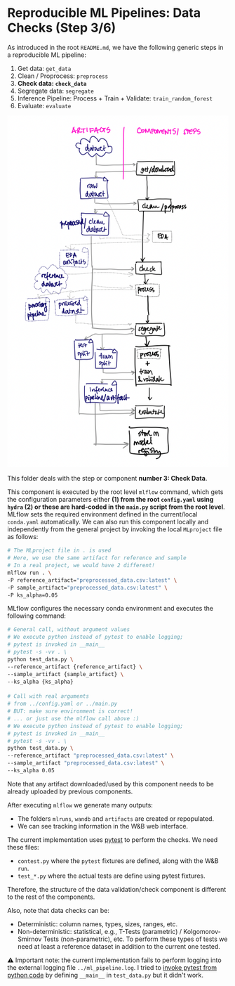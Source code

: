 # Reproducible ML Pipelines: Data Checks (Step 3/6)

As introduced in the root `README.md`, we have the following generic steps in a reproducible ML pipeline:

1. Get data: `get_data`
2. Clean / Proprocess: `preprocess`
3. **Check data: `check_data`**
4. Segregate data: `segregate`
5. Inference Pipeline: Process + Train + Validate: `train_random_forest`
6. Evaluate: `evaluate`

![Generic Reproducible Pipeline](../assets/Reproducible_Pipeline.png)

This folder deals with the step or component **number 3: Check Data**.

This component is executed by the root level `mlflow` command, which gets the configuration parameters either **(1) from the root `config.yaml` using `hydra` (2) or these are hard-coded in the `main.py` script from the root level**. MLflow sets the required environment defined in the current/local `conda.yaml` automatically. We can also run this component locally and independently from the general project by invoking the local `MLproject` file as follows:

```bash
# The MLproject file in . is used
# Here, we use the same artifact for reference and sample
# In a real project, we would have 2 different!
mlflow run . \
-P reference_artifact="preprocessed_data.csv:latest" \
-P sample_artifact="preprocessed_data.csv:latest" \
-P ks_alpha=0.05
```

MLflow configures the necessary conda environment and executes the following command:

```bash
# General call, without argument values
# We execute python instead of pytest to enable logging;
# pytest is invoked in __main__
# pytest -s -vv . \
python test_data.py \
--reference_artifact {reference_artifact} \
--sample_artifact {sample_artifact} \
--ks_alpha {ks_alpha}

# Call with real arguments
# from ../config.yaml or ../main.py
# BUT: make sure environment is correct!
# ... or just use the mlflow call above :)
# We execute python instead of pytest to enable logging;
# pytest is invoked in __main__
# pytest -s -vv . \
python test_data.py \
--reference_artifact "preprocessed_data.csv:latest" \
--sample_artifact "preprocessed_data.csv:latest" \
--ks_alpha 0.05
```

Note that any artifact downloaded/used by this component needs to be already uploaded by previous components.

After executing `mlflow` we generate many outputs:

- The folders `mlruns`, `wandb` and `artifacts` are created or repopulated.
- We can see tracking information in the W&B web interface.

The current implementation uses [pytest](https://docs.pytest.org/en/7.1.x/) to perform the checks. We need these files:

- `contest.py` where the `pytest` fixtures are defined, along with the W&B `run`.
- `test_*.py` where the actual tests are define using pytest fixtures.

Therefore, the structure of the data validation/check component is different to the rest of the components.

Also, note that data checks can be:

- Deterministic: column names, types, sizes, ranges, etc.
- Non-deterministic: statistical, e.g., T-Tests (parametric) / Kolgomorov-Smirnov Tests (non-parametric), etc. To perform these types of tests we need at least a reference dataset in addition to the current one tested.

:warning: Important note: the current implementation fails to perform logging into the external logging file `../ml_pipeline.log`. I tried to [invoke pytest from python code](hhttps://docs.pytest.org/en/7.1.x/how-to/usage.html#calling-pytest-from-python-code) by defining `__main__`  in `test_data.py` but it didn't work.
